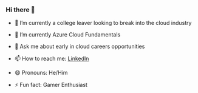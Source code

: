 ### Hi there 👋

- 🔭 I’m currently a college leaver looking to break into the cloud industry
- 🌱 I’m currently Azure Cloud Fundamentals
- 💬 Ask me about early in cloud careers opportunities
- 📫 How to reach me: [LinkedIn](https://www.linkedin.com/in/LukeEvans33) 
                    
- 😄 Pronouns: He/Him 
- ⚡ Fun fact: Gamer Enthusiast
